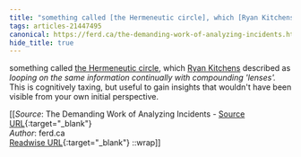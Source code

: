 ```yaml
---
title: "something called [the Hermeneutic circle], which [Ryan Kitchens] described as ..."
tags: articles-21447495
canonical: https://ferd.ca/the-demanding-work-of-analyzing-incidents.html
hide_title: true
---
```


something called [the Hermeneutic circle](https://en.wikipedia.org/wiki/Hermeneutic_circle), which [Ryan Kitchens](https://twitter.com/this_hits_home) described as *looping on the same information continually with compounding 'lenses'.* This is cognitively taxing, but useful to gain insights that wouldn't have been visible from your own initial perspective.


[[_Source_: The Demanding Work of Analyzing Incidents - [Source URL](https://ferd.ca/the-demanding-work-of-analyzing-incidents.html){:target="_blank"}<br>
_Author_: ferd.ca<br>
[Readwise URL](https://readwise.io/open/426309117){:target="_blank"}
::wrap]]
